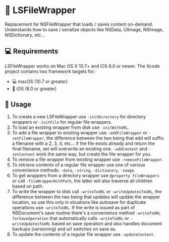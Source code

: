 # 📁 LSFileWrapper
Replacement for NSFileWrapper that loads / saves content on-demand. Understands how to save / serialize objects like NSData, UIImage, NSImage, NSDictionary, etc...
## 💻 Requirements
LSFileWrapper works on Mac OS X 10.7+ and iOS 8.0 or newer. The Xcode project contains two framework targets for:
* 💻 macOS (10.7 or greater)
* 📱 iOS (8.0 or greater)
## 📖 Usage
1. To create a new LSFileWrapper use `-initDirectory` for directory wrappers or `-initFile` for regular file wrappers.
2. To load an existing wrapper from disk use `-initWithURL`.
3. To add a file wrapper to existing wrapper use `-addFileWrapper` or `-setFileWrapper`, the difference between the two being that add will suffix a filename with a 2, 3, 4, etc… if the file exists already and return the final filename, set will overwrite an existing one. `-addContent` and `-setContent` work the same way, but create the file wrapper for you.
4. To remove a file wrapper from existing wrapper use `-removeFileWrapper`.
5. To retrieve contents of a regular file wrapper use one of various convenience methods: `-data`, `-string`, `-dictionary`, `-image`.
6. To get wrappers from a directory wrapper use `@property fileWrappers` or call `-fileWrapperWithPath`, the latter will also traverse all children based on path.
7. To write the wrapper to disk call `-writeToURL` or `-writeUpdatesToURL`, the difference between the two being that updates will update the wrapper location, so use this only in situations like autosave for duplicate operations use `-writeToURL`. If the write is issued as part of NSDocument's save routine there's a convenience method `-writeToURL forSaveOperation` that automatically calls `-writeToURL` or `-writeUpdatesToURL` based on save operation and also handles document backups (versioning) and url switches on save as.
8. To update the contents of a regular file wrapper use `-updateContent`.
